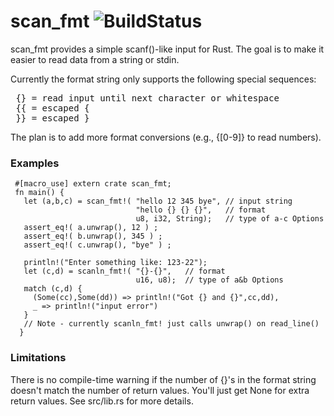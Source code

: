 # scan_fmt ![BuildStatus](https://travis-ci.org/wlentz/scan_fmt.svg?branch=master)
scan_fmt provides a simple scanf()-like input for Rust.  The goal is to make it easier to read data from a string or stdin.

Currently the format string only supports the following special sequences:
<pre>
 {} = read input until next character or whitespace
 {{ = escaped {
 }} = escaped }</pre>
The plan is to add more format conversions (e.g., {[0-9]} to read numbers).

### Examples
```
 #[macro_use] extern crate scan_fmt;
 fn main() {
   let (a,b,c) = scan_fmt!( "hello 12 345 bye", // input string
                            "hello {} {} {}",   // format
                            u8, i32, String);   // type of a-c Options
   assert_eq!( a.unwrap(), 12 ) ;
   assert_eq!( b.unwrap(), 345 ) ;
   assert_eq!( c.unwrap(), "bye" ) ;

   println!("Enter something like: 123-22");
   let (c,d) = scanln_fmt!( "{}-{}",   // format
                            u16, u8);  // type of a&b Options
   match (c,d) {
     (Some(cc),Some(dd)) => println!("Got {} and {}",cc,dd),
     _ => println!("input error")
   }
   // Note - currently scanln_fmt! just calls unwrap() on read_line()
  }
```

### Limitations
There is no compile-time warning if the number of {}'s in the format string doesn't match the number of return values.  You'll just get None for extra return values.  See src/lib.rs for more details.
